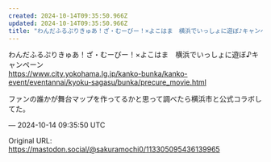 ```yaml
---
created: 2024-10-14T09:35:50.966Z
updated: 2024-10-14T09:35:50.966Z
title: "わんだふるぷりきゅあ！ざ・むーびー！×よこはま　横浜でいっしょに遊ぼ♪キャンペーンhttps://www.city.yokohama.lg.jp/kanko-b[...]"
---
```


<p>わんだふるぷりきゅあ！ざ・むーびー！×よこはま　横浜でいっしょに遊ぼ♪キャンペーン<br /><a href="https://www.city.yokohama.lg.jp/kanko-bunka/kanko-event/eventannai/kyoku-sagasu/bunka/precure_movie.html" target="_blank" rel="nofollow noopener noreferrer" translate="no"><span class="invisible">https://www.</span><span class="ellipsis">city.yokohama.lg.jp/kanko-bunk</span><span class="invisible">a/kanko-event/eventannai/kyoku-sagasu/bunka/precure_movie.html</span></a></p><p>ファンの誰かが舞台マップを作ってるかと思って調べたら横浜市と公式コラボしてた。</p>

&mdash; 2024-10-14 09:35:50 UTC

Original URL: https://mastodon.social/@sakuramochi0/113305095436139965
